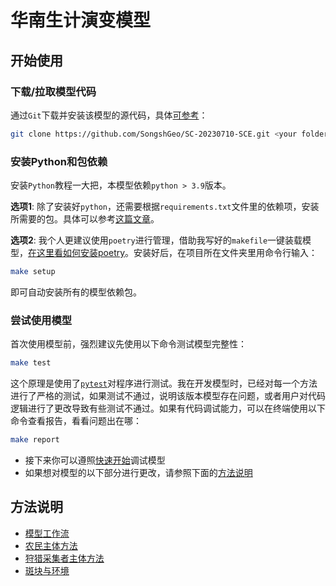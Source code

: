# 华南生计演变模型

## 开始使用

### 下载/拉取模型代码

通过`Git`下载并安装该模型的源代码，具体[可参考](https://deepinout.com/git/git-questions/46_git_how_to_setup_and_clone_a_remote_git_repo_on_windows.html)：

```bash
git clone https://github.com/SongshGeo/SC-20230710-SCE.git <your folder name>
```

### 安装Python和包依赖

安装`Python`教程一大把，本模型依赖`python > 3.9`版本。

**选项1**: 除了安装好`python`，还需要根据`requirements.txt`文件里的依赖项，安装所需要的包。具体可以参考[这篇文章](https://zhuanlan.zhihu.com/p/563060853?utm_id=0)。

**选项2**: 我个人更建议使用`poetry`进行管理，借助我写好的`makefile`一键装载模型，[在这里看如何安装poetry](https://python-poetry.org/docs/)。安装好后，在项目所在文件夹里用命令行输入：

```bash
make setup
```

即可自动安装所有的模型依赖包。

### 尝试使用模型

首次使用模型前，强烈建议先使用以下命令测试模型完整性：

```bash
make test
```

这个原理是使用了[`pytest`](https://docs.pytest.org/en/7.4.x/)对程序进行测试。我在开发模型时，已经对每一个方法进行了严格的测试，如果测试不通过，说明该版本模型存在问题，或者用户对代码逻辑进行了更改导致有些测试不通过。如果有代码调试能力，可以在终端使用以下命令查看报告，看看问题出在哪：

```bash
make report
```

- 接下来你可以遵照[快速开始](docs/quick_start.md)调试模型
- 如果想对模型的以下部分进行更改，请参照下面的[方法说明](#方法说明)

## 方法说明

- [模型工作流](docs/api/model.md)
- [农民主体方法](docs/api/farmer.md)
- [狩猎采集者主体方法](docs/api/hunter.md)
- [斑块与环境](docs/api/env.md)
